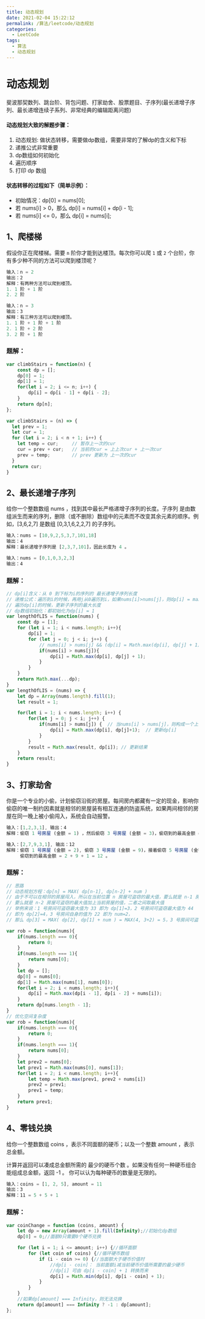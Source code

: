 ```yaml
---
title: 动态规划
date: 2021-02-04 15:22:12
permalink: /算法/leetcode/动态规划
categories:
  - LeetCode
tags:
  - 算法
  - 动态规划
---
```

# 动态规划

斐波那契数列、跳台阶、背包问题、打家劫舍、股票题目、子序列(最长递增子序列、最长递增连续子系列、非常经典的编辑距离问题)

#### 动态规划大致的解题步骤：

1. 动态规划: 做状态转移，需要做dp数组，需要非常的了解dp的含义和下标
2. 递推公式非常重要
3. dp数组如何初始化
4. 遍历顺序
5. 打印 dp 数组

#### 状态转移的过程如下（简单示例）：

* 初始情况：dp[0] = nums[0];
* 若 nums[i] > 0，那么 dp[i] = nums[i] + dp[i - 1];
* 若 nums[i] <= 0，那么 dp[i] = nums[i];

## 1、爬楼梯

假设你正在爬楼梯。需要 `n` 阶你才能到达楼顶。每次你可以爬 `1` 或 `2` 个台阶，你有多少种不同的方法可以爬到楼顶呢？

```javascript
输入：n = 2
输出：2
解释：有两种方法可以爬到楼顶。
1. 1 阶 + 1 阶
2. 2 阶

输入：n = 3
输出：3
解释：有三种方法可以爬到楼顶。
1. 1 阶 + 1 阶 + 1 阶
2. 1 阶 + 2 阶
3. 2 阶 + 1 阶
```

### 题解：

```javascript
var climbStairs = function(n) {
    const dp = [];
    dp[0] = 1;
    dp[1] = 1;
    for(let i = 2; i <= n; i++) {
        dp[i] = dp[i - 1] + dp[i - 2];
    }
    return dp[n];
};

var climbStairs = (n) => {
  let prev = 1;
  let cur = 1;
  for (let i = 2; i < n + 1; i++) {
    let temp = cur;     // 暂存上一次的cur
    cur = prev + cur;   // 当前的cur = 上上次cur + 上一次cur
    prev = temp;        // prev 更新为 上一次的cur
  }
  return cur;
}
```

## 2、最长递增子序列

给你一个整数数组 nums ，找到其中最长严格递增子序列的长度。子序列 是由数组派生而来的序列，删除（或不删除）数组中的元素而不改变其余元素的顺序。例如，[3,6,2,7] 是数组 [0,3,1,6,2,2,7] 的子序列。

```javascript
输入：nums = [10,9,2,5,3,7,101,18]
输出：4
解释：最长递增子序列是 [2,3,7,101]，因此长度为 4 。

输入：nums = [0,1,0,3,2,3]
输出：4
```

### 题解：

```javascript
// dp[i]含义：从 0 到下标为i的序列的 最长递增子序列长度
// 递推公式：遍历到i的时候，再用j从0遍历到i，如果nums[i]>nums[j]，则dp[i] = max(dp[i], dp[j] + 1)
// 遍历dp[i]的时候，更新子序列的最大长度
// dp数组初始化：都初始化为dp[i] = 1
var lengthOfLIS = function(nums) {
    const dp = [1];
    for (let i = 1; i < nums.length; i++){
        dp[i] = 1;
        for (let j = 0; j < i; j++) {
            // nums[i] > nums[j] && (dp[i] = Math.max(dp[i], dp[j] + 1));
            if(nums[i] > nums[j]){
                dp[i] = Math.max(dp[i], dp[j] + 1);
            }
        }
    }
    return Math.max(...dp);
}
var lengthOfLIS = (nums) => {
    let dp = Array(nums.length).fill(1);
    let result = 1;

    for(let i = 1; i < nums.length; i++) {
        for(let j = 0; j < i; j++) {
            if(nums[i] > nums[j]) {  // 当nums[i] > nums[j]，则构成一个上升对
                dp[i] = Math.max(dp[i], dp[j]+1);  // 更新dp[i]
            }
        }
        result = Math.max(result, dp[i]); // 更新结果
    }
    return result;
}
```

## 3、打家劫舍

你是一个专业的小偷，计划偷窃沿街的房屋。每间房内都藏有一定的现金，影响你偷窃的唯一制约因素就是相邻的房屋装有相互连通的防盗系统，如果两间相邻的房屋在同一晚上被小偷闯入，系统会自动报警。

```javascript
输入：[1,2,3,1], 输出：4
解释：偷窃 1 号房屋 (金额 = 1) ，然后偷窃 3 号房屋 (金额 = 3)，偷窃到的最高金额 = 1 + 3 = 4 。

输入：[2,7,9,3,1], 输出：12
解释：偷窃 1 号房屋 (金额 = 2), 偷窃 3 号房屋 (金额 = 9)，接着偷窃 5 号房屋 (金额 = 1)。
     偷窃到的最高金额 = 2 + 9 + 1 = 12 。
```

### 题解：

```javascript
// 思路
// 动态规划方程：dp[n] = MAX( dp[n-1], dp[n-2] + num )
// 由于不可以在相邻的房屋闯入，所以在当前位置 n 房屋可盗窃的最大值，要么就是 n-1 房屋可盗窃的最大值，
// 要么就是 n-2 房屋可盗窃的最大值加上当前房屋的值，二者之间取最大值
// 举例来说：1 号房间可盗窃最大值为 33 即为 dp[1]=3，2 号房间可盗窃最大值为 44 
// 即为 dp[2]=4，3 号房间自身的值为 22 即为 num=2，
// 那么 dp[3] = MAX( dp[2], dp[1] + num ) = MAX(4, 3+2) = 5，3 号房间可盗窃最大值为 55

var rob = function(nums){
    if(nums.length === 0){
        return 0;
    }
    if(nums.length === 1){
        return nums[0];
    }
    let dp = [];
    dp[0] = nums[0];
    dp[1] = Math.max(nums[1], nums[0]);
    for(let i = 2; i < nums.length; i++){
        dp[i] = Math.max(dp[i - 1], dp[i - 2] + nums[i]);
    }
    return dp[nums.length - 1];
}
// 优化空间复杂度
var rob = function(nums){
    if(nums.length === 0){
        return 0;
    }
    if(nums.length === 1){
        return nums[0];
    }
    let prev2 = nums[0];
    let prev1 = Math.max(nums[0], nums[1]);
    for(let i = 2; i < nums.length; i++){
        let temp = Math.max(prev1, prev2 + nums[i])
        prev2 = prev1;
        prev1 = temp;
    }
    return prev1;
}
```

## 4、零钱兑换

给你一个整数数组 coins ，表示不同面额的硬币；以及一个整数 amount ，表示总金额。

计算并返回可以凑成总金额所需的 最少的硬币个数 。如果没有任何一种硬币组合能组成总金额，返回 -1 。
你可以认为每种硬币的数量是无限的。

```javascript
输入：coins = [1, 2, 5], amount = 11
输出：3 
解释：11 = 5 + 5 + 1
```

### 题解：

```javascript
var coinChange = function (coins, amount) {
    let dp = new Array(amount + 1).fill(Infinity);//初始化dp数组
    dp[0] = 0;//面额0只需要0个硬币兑换

    for (let i = 1; i <= amount; i++) {//循环面额
        for (let coin of coins) {//循环硬币数组
            if (i - coin >= 0) {//当面额大于硬币价值时
                //dp[i - coin]： 当前面额i减当前硬币价值所需要的最少硬币
                //dp[i] 可由 dp[i - coin] + 1 转换而来
                dp[i] = Math.min(dp[i], dp[i - coin] + 1);
            }
        }
    }
    //如果dp[amount] === Infinity，则无法兑换
    return dp[amount] === Infinity ? -1 : dp[amount];
};
```
